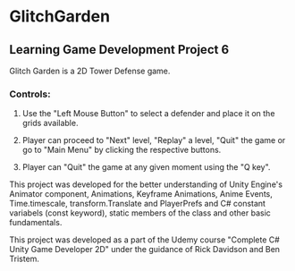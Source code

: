 # GlitchGarden
## Learning Game Development Project 6

Glitch Garden is a 2D Tower Defense game.

### Controls:

1. Use the "Left Mouse Button" to select a defender and place it on the grids available.

2. Player can proceed to "Next" level, "Replay" a level, "Quit" the game or go to "Main Menu" by clicking the respective buttons.

3. Player can "Quit" the game at any given moment using the "Q key".

This project was developed for the better understanding of Unity Engine's Animator component, Animations, Keyframe Animations, Anime Events, Time.timescale, transform.Translate and PlayerPrefs and C# constant variabels (const keyword), static members of the class and other basic fundamentals.

This project was developed as a part of the Udemy course "Complete C# Unity Game Developer 2D" under the guidance of Rick Davidson and Ben Tristem.
